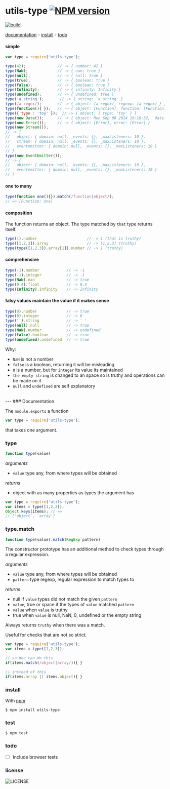 # utils-type [![NPM version][badge-version]][x-npm]

[![build][badge-build]][x-travis]

[documentation](#documentation) -
[install](#install) -
[todo](#todo)

#### simple

```js
var type = require('utils-type');

type(42);              // -> { number: 42 }
type(NaN);             // -> { nan: true }
type(null);            // -> { null: true }
type(true);            // -> { boolean: true }
type(false);           // -> { boolean: true }
type(Infinity);        // -> { infinity: Infinity }
type(undefined);       // -> { undefined: true }
type('a string');       // -> { string: 'a string' }
type(/a regex/);       // -> { object: /a regex/, regexp: /a regex/ } }
type(function(){ });   // -> { object: [Function], function: [Function] }
type({ type : 'toy' });  // -> { object: { type: 'toy' } }
type(new Date());      // -> { object: Mon Sep 08 2014 19:10:32,  date: Mon Sep 08 2014 19:10:32 GMT+0200 (CEST) }
type(new Error());     // -> { object: [Error], error: [Error] }
type(new Stream());
// -> {
//   object: { domain: null, _events: {}, _maxListeners: 10 },
//   stream: { domain: null, _events: {}, _maxListeners: 10 },
//   eventemitter: { domain: null, _events: {}, _maxListeners: 10 }
// }
type(new EventEmitter());
// -> {
//   object: { domain: null, _events: {}, _maxListeners: 10 },
//   eventemitter: { domain: null, _events: {}, _maxListeners: 10 }
// }
```
#### one to many

```js
type(function one(){}).match(/function|object/);
// => [Function: one]
```

#### composition

The function returns an object. The type matched by `that` type returns itself.

```js
type(1).number                      // -> 1 (that is truthy)
type([1,2,3]).array                 // -> [1,2,3] (truthy)
type(type([1,2,3]).array[1]).number // -> 1 (truthy)
```

#### comprehensive

```js
type(-1).number            // -> -1
type(-1).integer           // -> -1
type(NaN).nan              // -> true
type(0.4).float            // -> 0.4
type(Infinity).infinity    // -> Infinity
```

#### falsy values maintain the value if it makes sense

```js
type(0).number             // -> true
type(0).integer            // -> 0
type('').string            // -> ' '
type(null).null            // -> true
type(NaN).number           // -> undefined
type(false).boolean        // -> true
type(undefined).undefined  // -> true
```

Why:
- `NaN` is not a number
- `false` is a boolean, returning it will be misleading
- `0` is a number, but for `integer` its value its maintained
- `the empty string` is changed to an space so is truthy and operations can be made on it
- `null` and `undefined` are self explanatory

<br>
---
### Documentation

The `module.exports` a function

```js
var type = require('utils-type');
```

that takes one argument.

### type
```js
function type(value)
```

_arguments_
 - `value` type any, from where types will be obtained

_returns_
 - object with as many properties as types the argument has

```js
var type = require('utils-type');
var items = type([1,2,3]);
Object.keys(items); // =>
// ['object', 'array']
```

### type.match
```js
function type(value).match(RegExp pattern)
```

The constructor prototype has an additional method to
check types through a regular expression.

_arguments_
 - `value` type any, from where types will be obtained
 - `pattern` type regexp, regular expression to match types to

_returns_
 - null if `value` types did not match the given `pattern`
 - `value`, true or space if the types of `value` matched `pattern`
  - `value` when `value` is truthy
  - true when `value` is null, NaN, 0, undefined or the empty string

Always returns `truthy` when there was a match.

Useful for checks that are not so strict.

```js
var type = require('utils-type');
var items = type([1,2,3]);

// so one can do this
if(items.match(/object|array/)){ }

// instead of this
if(items.array || items.object){ }
```

### install

With [npm][x-npm]

    $ npm install utils-type

### test

    $ npm test

### todo

 - [ ] Include browser tests

### license

![LICENSE](http://img.shields.io/npm/l/utils-type.svg?style=flat-square)

[x-npm]: https://npmjs.org/package/utils-type
[x-travis]: https://travis-ci.org/stringparser/utils-type/builds
[badge-build]: https://travis-ci.org/stringparser/utils-type.svg?branch=master
[badge-version]: http://img.shields.io/npm/v/utils-type.svg?style=flat-square
